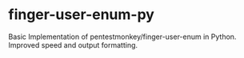 # finger-user-enum-py
Basic Implementation of pentestmonkey/finger-user-enum in Python. Improved speed and output formatting.
